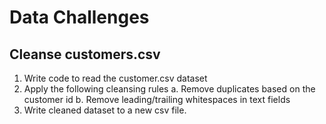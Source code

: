 # Data Challenges

## Cleanse customers.csv
1. Write code to read the customer.csv dataset
2. Apply the following cleansing rules
    a. Remove duplicates based on the customer id
    b. Remove leading/trailing whitespaces in text fields
3. Write cleaned dataset to a new csv file.
